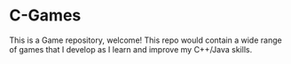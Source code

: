 # C-Games
This is a Game repository, welcome!  This repo would contain a wide range of games that I develop as I learn and improve my C++/Java skills.
